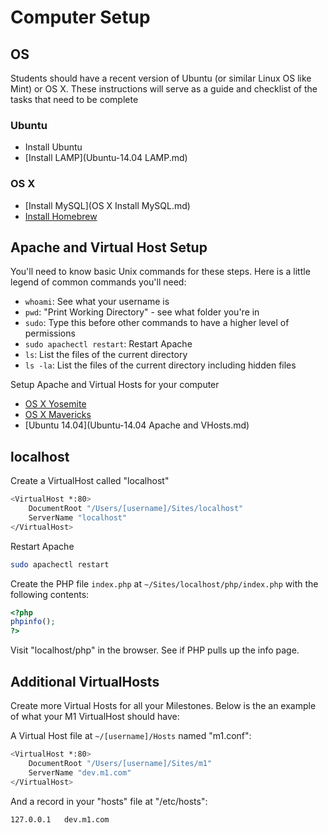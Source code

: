 # Computer Setup

## OS

Students should have a recent version of Ubuntu (or similar Linux OS like Mint) or OS X. These instructions will serve as a guide and checklist of the tasks that need to be complete

### Ubuntu

- Install Ubuntu
- [Install LAMP](Ubuntu-14.04 LAMP.md)

### OS X
- [Install MySQL](OS X Install MySQL.md)
- [Install Homebrew](http://brew.sh/)

## Apache and Virtual Host Setup

You'll need to know basic Unix commands for these steps. Here is a little legend of common commands you'll need:

- `whoami`: See what your username is
- `pwd`: "Print Working Directory" - see what folder you're in
- `sudo`: Type this before other commands to have a higher level of permissions
- `sudo apachectl restart`: Restart Apache
- `ls`: List the files of the current directory
- `ls -la`: List the files of the current directory including hidden files

Setup Apache and Virtual Hosts for your computer

- [OS X Yosemite](https://gist.github.com/bradwestfall/c3e44d5c1e4a74ad852e)
- [OS X Mavericks](https://gist.github.com/bradwestfall/df915300c0d5022e5cb2)
- [Ubuntu 14.04](Ubuntu-14.04 Apache and VHosts.md)

## localhost

Create a VirtualHost called "localhost"

```sh
<VirtualHost *:80>
    DocumentRoot "/Users/[username]/Sites/localhost"
    ServerName "localhost"
</VirtualHost>
```

Restart Apache

```sh
sudo apachectl restart
```

Create the PHP file `index.php` at `~/Sites/localhost/php/index.php` with the following contents:

```php
<?php
phpinfo();
?>
```

Visit "localhost/php" in the browser. See if PHP pulls up the info page.

## Additional VirtualHosts

Create more Virtual Hosts for all your Milestones. Below is the an example of what your M1 VirtualHost should have:

A Virtual Host file at `~/[username]/Hosts` named "m1.conf":

```sh
<VirtualHost *:80>
    DocumentRoot "/Users/[username]/Sites/m1"
    ServerName "dev.m1.com"
</VirtualHost>
```

And a record in your "hosts" file at "/etc/hosts":

```sh
127.0.0.1   dev.m1.com
```
